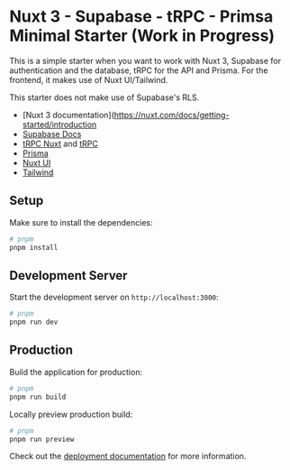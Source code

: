 # Nuxt 3 - Supabase - tRPC - Primsa Minimal Starter (Work in Progress)

This is a simple starter when you want to work with Nuxt 3, Supabase for authentication and the database, tRPC for the API and Prisma. For the frontend, it makes use of Nuxt UI/Tailwind.

This starter does not make use of Supabase's RLS.
- [Nuxt 3 documentation](https://nuxt.com/docs/getting-started/introduction
- [Supabase Docs](https://supabase.com/docs)
- [tRPC Nuxt](https://trpc-nuxt.vercel.app/) and [tRPC](https://trpc.io/)
- [Prisma](https://www.prisma.io/)
- [Nuxt UI](https://ui.nuxt.com/)
- [Tailwind](https://tailwindcss.com/)

## Setup

Make sure to install the dependencies:

```bash
# pnpm
pnpm install
```

## Development Server

Start the development server on `http://localhost:3000`:

```bash
# pnpm
pnpm run dev
```

## Production

Build the application for production:

```bash
# pnpm
pnpm run build

```

Locally preview production build:

```bash
# pnpm
pnpm run preview
```

Check out the [deployment documentation](https://nuxt.com/docs/getting-started/deployment) for more information.


